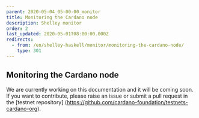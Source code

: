 ```yaml
---
parent: 2020-05-04_05-00-00_monitor
title: Monitoring the Cardano node
description: Shelley monitor
order: 2
last_updated: 2020-05-01T08:00:00.000Z
redirects:
  - from: /en/shelley-haskell/monitor/monitoring-the-cardano-node/
    type: 301
---
```

## Monitoring the Cardano node

We are currently working on this documentation and it will be coming soon. If you want to contribute, please raise an issue or submit a pull request in the [testnet repository] (https://github.com/cardano-foundation/testnets-cardano-org).

